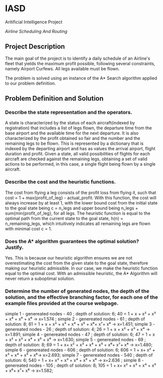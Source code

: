 # IASD
Aritificial Intelligence Project

*Airline Scheduling And Routing*

## Project Description

The main goal of the project is to identify a daily schedule of an Airline's fleet that yields the maximum profit possible, following several constraints, namely Airport Curfews. All legs available must be flown.

The problem is solved using an instance of the A* Search algorithm applied to our problem definition. 

## Problem Definition and Solution

### Describe the state representation and the operators.

A state is characterized by the status of each aircraft(indexed by registration) that includes a list of legs flown, the departure time from the base airport and the available time for the next departure. It is also characterized by the profit obtained so fair and the number and the remaining legs to be flown. This is represented by a dictionary that is indexed by the departing airport and has as values the arrival airport, flight duration and profit. Given a state, all valid possibilities of flights for each aircraft are checked against the remaining legs, obtaining a set of valid actions to be performed, in this case, a single flight being flown by a single aircraft.

### Describe the cost and the heuristic functions.

The cost from flying a leg consists of the profit loss from flying it, such that cost = 1 + max{profit_of_leg} - actual_profit. With this function, the cost will always increase by at least 1, with the lower bound cost from the initial state to the goal state being c = n_legs and upper bound being n_legs + sum{min{profit_of_leg}, for all legs. The heuristic function is equal to the optimal path from the current state to the goal state, h(n) = n_remaining_legs, which intuitively indicates all remaining legs are flown with minimal cost c = 1.

### Does the A* algorithm guarantees the optimal solution? Justify.

Yes. This is because our heuristic algorithm ensures we are not overestimating the cost from the given state to the goal state, therefore making our heuristic admissible. In our case, we make the heuristic function equal to the optimal cost. With an admissible heuristic, the A* Algorithm will never return a suboptimal solution.

### Determine the number of generated nodes, the depth of the solution, and the effective branching factor, for each one of the example files provided at the course webpage.

simple 1 - genereated nodes - 40 ; depth of solution: 6; 40 = 1 + x + x² + x³ + x⁴ + x⁵ + x⁶ -> x=1.574 ; 
simple 2 - genereated nodes - 61 ; depth of solution: 8; 61 = 1 + x + x² + x³ + x⁴ + x⁵ + x⁶+ x⁷+ x⁸ -> x=1.451; 
simple 3 - genereated nodes - 26 ; depth of solution: 4; 26 = 1 + x + x² + x³ + x⁴ -> x=1.891; 
simple 4 - genereated nodes - 47 ; depth of solution: 6; 47 = 1 + x + x² + x³ + x⁴ + x⁵ + x⁶ -> x=1.630; 
simple 5 - genereated nodes - 69 ; depth of solution: 8; 69 = 1 + x+ x² + x³ + x⁴ + x⁵ + x⁶+ x⁷+ x⁸ -> x=1.480; 
simple 6 - genereated nodes - 606 ; depth of solution: 6; 606 = 1 + x+ x² + x³ + x⁴ + x⁵ + x⁶-> x=2.693; 
simple 7 - genereated nodes - 540 ; depth of solution: 6; 540 = 1 + x+ x² + x³ + x⁴ + x⁵ + x⁶ -> x=2.636 ; 
simple 8 - genereated nodes - 105 ; depth of solution: 8; 105 = 1 + x+ x² + x³ + x⁴ + x⁵ + x⁶+ x⁷+ x⁸ -> x=1.582; 



